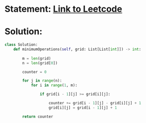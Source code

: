 # Statement: [Link to Leetcode](https://leetcode.com/problems/minimum-operations-to-make-columns-strictly-increasing/description/)
# Solution:
```python
class Solution:
    def minimumOperations(self, grid: List[List[int]]) -> int:
        
        m = len(grid)
        n = len(grid[0])

        counter = 0

        for j in range(n):
            for i in range(1, m):

                if grid[i - 1][j] >= grid[i][j]:

                    counter += grid[i - 1][j] - grid[i][j] + 1
                    grid[i][j] = grid[i - 1][j] + 1

        return counter
```
